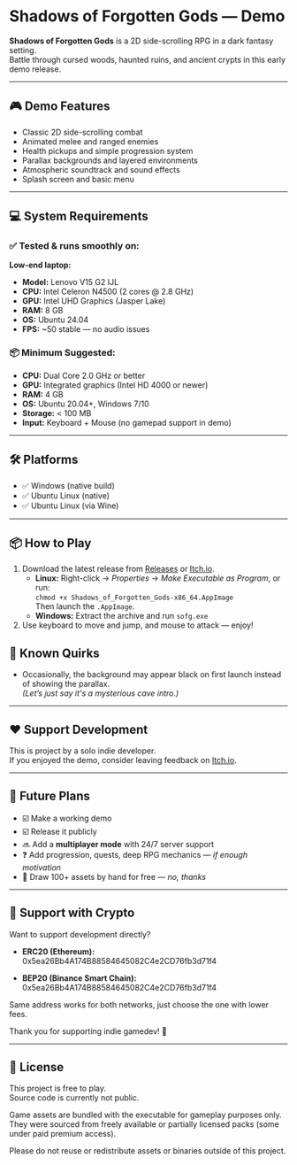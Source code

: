 # Shadows of Forgotten Gods — Demo

**Shadows of Forgotten Gods** is a 2D side-scrolling RPG in a dark fantasy setting.  
Battle through cursed woods, haunted ruins, and ancient crypts in this early demo release.

---

## 🎮 Demo Features

- Classic 2D side-scrolling combat
- Animated melee and ranged enemies
- Health pickups and simple progression system
- Parallax backgrounds and layered environments
- Atmospheric soundtrack and sound effects
- Splash screen and basic menu

---

## 💻 System Requirements

### ✅ Tested & runs smoothly on:

**Low-end laptop:**  
- **Model:** Lenovo V15 G2 IJL  
- **CPU:** Intel Celeron N4500 (2 cores @ 2.8 GHz)  
- **GPU:** Intel UHD Graphics (Jasper Lake)  
- **RAM:** 8 GB  
- **OS:** Ubuntu 24.04  
- **FPS:** ~50 stable — no audio issues

### 📦 Minimum Suggested:

- **CPU:** Dual Core 2.0 GHz or better  
- **GPU:** Integrated graphics (Intel HD 4000 or newer)  
- **RAM:** 4 GB  
- **OS:** Ubuntu 20.04+, Windows 7/10  
- **Storage:** < 100 MB
- **Input:** Keyboard + Mouse (no gamepad support in demo)

---

## 🛠️ Platforms

- ✅ Windows (native build)
- ✅ Ubuntu Linux (native)
- ✅ Ubuntu Linux (via Wine)

---

## 📦 How to Play

1. Download the latest release from [Releases](https://github.com/allexstorm/Shadows-of-Forgotten-Gods-Releases/releases) or [Itch.io](https://allexstorm.itch.io/shadows-of-forgotten-gods).
   - **Linux:** Right-click → *Properties* → *Make Executable as Program*, or run:  
     `chmod +x Shadows_of_Forgotten_Gods-x86_64.AppImage`  
     Then launch the `.AppImage`.
   - **Windows:** Extract the archive and run `sofg.exe`
2. Use keyboard to move and jump, and mouse to attack — enjoy!

## 🚧 Known Quirks

- Occasionally, the background may appear black on first launch instead of showing the parallax.  
  *(Let’s just say it's a mysterious cave intro.)*

---

## ❤️ Support Development

This is project by a solo indie developer.  
If you enjoyed the demo, consider leaving feedback on [Itch.io](https://allexstorm.itch.io/shadows-of-forgotten-gods).

---

## 🧪 Future Plans

- ☑️ Make a working demo  
- ☑️ Release it publicly  
- 🔜 Add a **multiplayer mode** with 24/7 server support  
- ❓ Add progression, quests, deep RPG mechanics — *if enough motivation*  
- 🚫 Draw 100+ assets by hand for free — *no, thanks*

---

## 💸 Support with Crypto

Want to support development directly?  

- **ERC20 (Ethereum):**              
0x5ea26Bb4A174B88584645082C4e2CD76fb3d71f4

- **BEP20 (Binance Smart Chain):**   
0x5ea26Bb4A174B88584645082C4e2CD76fb3d71f4

Same address works for both networks, just choose the one with lower fees.

Thank you for supporting indie gamedev! 🙏

---

## 🧠 License

This project is free to play.  
Source code is currently not public.

Game assets are bundled with the executable for gameplay purposes only.  
They were sourced from freely available or partially licensed packs (some under paid premium access).

Please do not reuse or redistribute assets or binaries outside of this project.